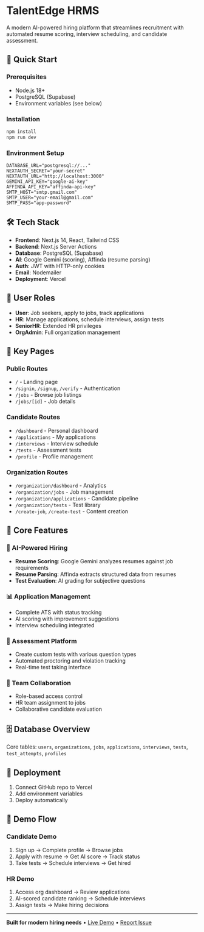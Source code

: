 # TalentEdge HRMS

A modern AI-powered hiring platform that streamlines recruitment with automated resume scoring, interview scheduling, and candidate assessment.

## 🚀 Quick Start

### Prerequisites
- Node.js 18+
- PostgreSQL (Supabase)
- Environment variables (see below)

### Installation
```bash
npm install
npm run dev
```

### Environment Setup
```env
DATABASE_URL="postgresql://..."
NEXTAUTH_SECRET="your-secret"
NEXTAUTH_URL="http://localhost:3000"
GEMINI_API_KEY="google-ai-key"
AFFINDA_API_KEY="affinda-api-key"
SMTP_HOST="smtp.gmail.com"
SMTP_USER="your-email@gmail.com"
SMTP_PASS="app-password"
```

## 🛠 Tech Stack
- **Frontend**: Next.js 14, React, Tailwind CSS
- **Backend**: Next.js Server Actions
- **Database**: PostgreSQL (Supabase)
- **AI**: Google Gemini (scoring), Affinda (resume parsing)
- **Auth**: JWT with HTTP-only cookies
- **Email**: Nodemailer
- **Deployment**: Vercel

## 👥 User Roles
- **User**: Job seekers, apply to jobs, track applications
- **HR**: Manage applications, schedule interviews, assign tests
- **SeniorHR**: Extended HR privileges
- **OrgAdmin**: Full organization management

## 📱 Key Pages

### Public Routes
- `/` - Landing page
- `/signin`, `/signup`, `/verify` - Authentication
- `/jobs` - Browse job listings
- `/jobs/[id]` - Job details

### Candidate Routes
- `/dashboard` - Personal dashboard
- `/applications` - My applications
- `/interviews` - Interview schedule
- `/tests` - Assessment tests
- `/profile` - Profile management

### Organization Routes
- `/organization/dashboard` - Analytics
- `/organization/jobs` - Job management
- `/organization/applications` - Candidate pipeline
- `/organization/tests` - Test library
- `/create-job`, `/create-test` - Content creation

## 🔧 Core Features

### 🤖 AI-Powered Hiring
- **Resume Scoring**: Google Gemini analyzes resumes against job requirements
- **Resume Parsing**: Affinda extracts structured data from resumes
- **Test Evaluation**: AI grading for subjective questions

### 📊 Application Management
- Complete ATS with status tracking
- AI scoring with improvement suggestions
- Interview scheduling integrated

### 🧪 Assessment Platform
- Create custom tests with various question types
- Automated proctoring and violation tracking
- Real-time test taking interface

### 👥 Team Collaboration
- Role-based access control
- HR team assignment to jobs
- Collaborative candidate evaluation

## 🗄 Database Overview
Core tables: `users`, `organizations`, `jobs`, `applications`, `interviews`, `tests`, `test_attempts`, `profiles`

## 🚀 Deployment
1. Connect GitHub repo to Vercel
2. Add environment variables
3. Deploy automatically

## 🎯 Demo Flow

### Candidate Demo
1. Sign up → Complete profile → Browse jobs
2. Apply with resume → Get AI score → Track status
3. Take tests → Schedule interviews → Get hired

### HR Demo  
1. Access org dashboard → Review applications
2. AI-scored candidate ranking → Schedule interviews
3. Assign tests → Make hiring decisions

---

**Built for modern hiring needs** • [Live Demo](your-vercel-url) • [Report Issue](issues-url)
